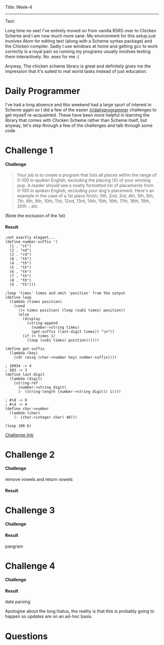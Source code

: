 Title: Week-4

----

Text: 

Long time no see!
I've entirely moved on from vanilla R5RS over to Chicken Scheme and I am now much more sane. My environment for this setup just involves Atom for editing text (along with a Scheme syntax package) and the Chicken compiler. Sadly I use windows at home and getting gcc to work correctly is a royal pain so running my programs usually involves testing them interactively. No .exes for me :(

Anyway, The chicken scheme library is great and definitely gives me the impression that it's suited to real world tasks instead of just education.

# Daily Programmer

I've had a long absence and this weekend had a large spurt of interest in Scheme again so I did a few of the easier [/r/dailyprogrammer](http://www.reddit.com/r/dailyprogrammer) challenges to get myself re-acquainted. These have been more helpful in learning the library that comes with Chicken Scheme rather than Scheme itself, but anyway, let's step through a few of the challenges and talk through some code

# Challenge 1

#### Challenge
> Your job is to create a program that lists all places within the range of 0-100 in spoken English, excluding the placing (X) of your winning pup. A reader should see a neatly formatted list of placements from 0-100 in spoken English, excluding your dog's placement.
Here's an example in the case of a 1st place finish;
0th, 2nd, 3rd, 4th, 5th, 6th, 7th, 8th, 9th, 10th, 11st, 12nd, 13rd, 14th, 15th, 16th, 17th, 18th, 19th, 20th ...etc

(Note the exclusion of the 1st)

#### Result

    ;not exactly elegant...
    (define number-suffix '(
      (1 . "st")
      (2 . "nd")
      (3 . "rd")
      (0 . "th")
      (4 . "th")
      (5 . "th")
      (6 . "th")
      (7 . "th")
      (8 . "th")
      (9 . "th")))
    
    ;loop 'times' times and omit 'position' from the output
    (define loop
      (lambda (times position)
        (cond
          ((= times position) (loop (sub1 times) position))
          (else
            (display
              (string-append
                (number->string times)
                (get-suffix (last-digit times)) "\n"))
            (if (> times 1)
              (loop (sub1 times) position))))))
    
    (define get-suffix
      (lambda (key)
        (cdr (assq (char->number key) number-suffix))))
    
    ; 10934 -> 4
    ; 503 -> 3
    (define last-digit
      (lambda (digit)
        (string-ref
          (number->string digit)
          (- (string-length (number->string digit)) 1))))
    
    ; #\0 -> 0
    ; #\4 -> 4
    (define char->number
      (lambda (char)
        (- (char->integer char) 48)))
    
    (loop 100 6)

[Challenge link](https://www.reddit.com/r/dailyprogrammer/comments/4jom3a/20160516_challenge_267_easy_all_the_places_your/)

# Challenge 2

#### Challenge
remove vowels and return vowels

#### Result
# Challenge 3
#### Challenge

#### Result
pangram

# Challenge 4
#### Challenge

#### Result
date parsing

Apologise about the long hiatus, the reality is that this is probably going to happen so updates are on an ad-hoc basis.

# Questions